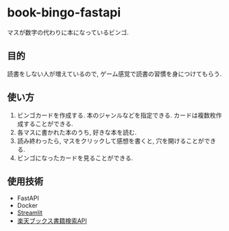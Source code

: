 # book-bingo-fastapi
マスが数字の代わりに本になっているビンゴ.

## 目的
読書をしない人が増えているので, ゲーム感覚で読書の習慣を身につけてもらう.

## 使い方
1. ビンゴカードを作成する. 本のジャンルなどを指定できる. カードは複数枚作成することができる.
2. 各マスに書かれた本のうち, 好きな本を読む.
3. 読み終わったら, マスをクリックして感想を書くと, 穴を開けることができる.
4. ビンゴになったカードを見ることができる.

## 使用技術
* FastAPI
* Docker
* [Streamlit](https://streamlit.io/)
* [楽天ブックス書籍検索API](https://webservice.rakuten.co.jp/documentation/books-book-search)
